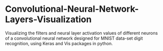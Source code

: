 # Convolutional-Neural-Network-Layers-Visualization
Visualizing the filters and neural layer activation values of different neurons of a convolutional neural network designed for MNIST data-set digit recognition, using Keras and Vis packages in python.
